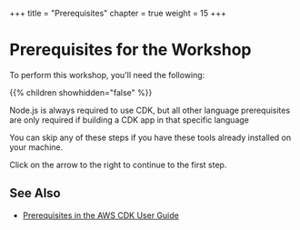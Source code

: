+++
title = "Prerequisites"
chapter = true
weight = 15
+++

# Prerequisites for the Workshop

To perform this workshop, you'll need the following:

{{% children showhidden="false" %}}

Node.js is always required to use CDK, but all other language prerequisites 
are only required if building a CDK app in that specific language

You can skip any of these steps if you have these tools already installed on
your machine.

Click on the arrow to the right to continue to the first step.

## See Also

- [Prerequisites in the AWS CDK User Guide](https://docs.aws.amazon.com/cdk/latest/guide/getting_started.html#getting_started_prerequisites)